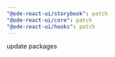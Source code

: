 ```yaml
---
"@ode-react-ui/storybook": patch
"@ode-react-ui/core": patch
"@ode-react-ui/hooks": patch
---
```


update packages
